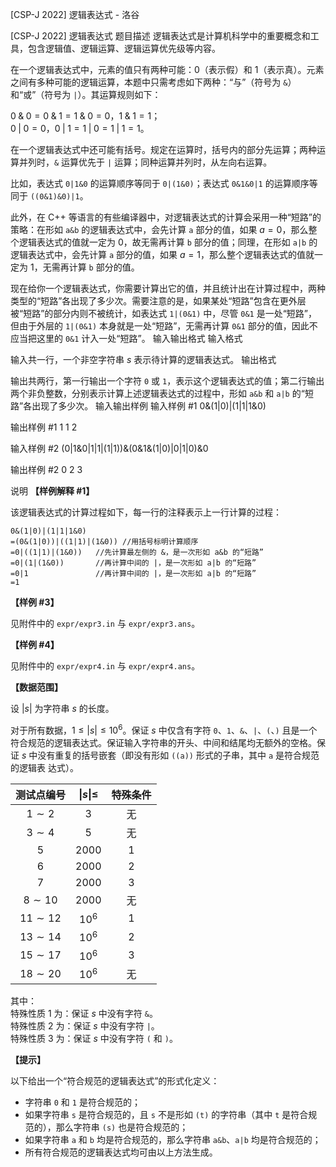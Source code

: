 



[CSP-J 2022] 逻辑表达式 - 洛谷














[CSP-J 2022] 逻辑表达式
题目描述
逻辑表达式是计算机科学中的重要概念和工具，包含逻辑值、逻辑运算、逻辑运算优先级等内容。

在一个逻辑表达式中，元素的值只有两种可能：$0$（表示假）和 $1$（表示真）。元素之间有多种可能的逻辑运算，本题中只需考虑如下两种：“与”（符号为 `&`）和“或”（符号为 `|`）。其运算规则如下：

$0 \mathbin{\&} 0 = 0 \mathbin{\&} 1 = 1 \mathbin{\&} 0 = 0$，$1 \mathbin{\&} 1 = 1$；  
$0 \mathbin{|} 0 = 0$，$0 \mathbin{|} 1 = 1 \mathbin{|} 0 = 1 \mathbin{|} 1 = 1$。

在一个逻辑表达式中还可能有括号。规定在运算时，括号内的部分先运算；两种运算并列时，`&` 运算优先于 `|` 运算；同种运算并列时，从左向右运算。

比如，表达式 `0|1&0` 的运算顺序等同于 `0|(1&0)`；表达式 `0&1&0|1` 的运算顺序等同于 `((0&1)&0)|1`。

此外，在 C++ 等语言的有些编译器中，对逻辑表达式的计算会采用一种“短路”的策略：在形如 `a&b` 的逻辑表达式中，会先计算 `a` 部分的值，如果 $a = 0$，那么整个逻辑表达式的值就一定为 $0$，故无需再计算 `b` 部分的值；同理，在形如 `a|b` 的逻辑表达式中，会先计算 `a` 部分的值，如果 $a = 1$，那么整个逻辑表达式的值就一定为 $1$，无需再计算 `b` 部分的值。

现在给你一个逻辑表达式，你需要计算出它的值，并且统计出在计算过程中，两种类型的“短路”各出现了多少次。需要注意的是，如果某处“短路”包含在更外层被“短路”的部分内则不被统计，如表达式 `1|(0&1)` 中，尽管 `0&1` 是一处“短路”，但由于外层的 `1|(0&1)` 本身就是一处“短路”，无需再计算 `0&1` 部分的值，因此不应当把这里的 `0&1` 计入一处“短路”。
输入输出格式
输入格式

输入共一行，一个非空字符串 $s$ 表示待计算的逻辑表达式。
输出格式

输出共两行，第一行输出一个字符 `0` 或 `1`，表示这个逻辑表达式的值；第二行输出两个非负整数，分别表示计算上述逻辑表达式的过程中，形如 `a&b` 和 `a|b` 的“短路”各出现了多少次。
输入输出样例
输入样例 #1
0&(1|0)|(1|1|1&0)

输出样例 #1
1
1 2

输入样例 #2
(0|1&0|1|1|(1|1))&(0&1&(1|0)|0|1|0)&0

输出样例 #2
0
2 3

说明
**【样例解释 \#1】**

该逻辑表达式的计算过程如下，每一行的注释表示上一行计算的过程：

```plain
0&(1|0)|(1|1|1&0)
=(0&(1|0))|((1|1)|(1&0)) //用括号标明计算顺序
=0|((1|1)|(1&0))   //先计算最左侧的 &，是一次形如 a&b 的“短路”
=0|(1|(1&0))       //再计算中间的 |，是一次形如 a|b 的“短路”
=0|1               //再计算中间的 |，是一次形如 a|b 的“短路”
=1
```

**【样例 \#3】**

见附件中的 `expr/expr3.in` 与 `expr/expr3.ans`。

**【样例 \#4】**

见附件中的 `expr/expr4.in` 与 `expr/expr4.ans`。

**【数据范围】**

设 $\lvert s \rvert$ 为字符串 $s$ 的长度。

对于所有数据，$1 \le \lvert s \rvert \le {10}^6$。保证 $s$ 中仅含有字符 `0`、`1`、`&`、`|`、`(`、`)` 且是一个符合规范的逻辑表达式。保证输入字符串的开头、中间和结尾均无额外的空格。保证 $s$
中没有重复的括号嵌套（即没有形如 `((a))` 形式的子串，其中 `a` 是符合规范的逻辑表
达式）。

| 测试点编号 | $\lvert s \rvert \le$ | 特殊条件 |
|:-:|:-:|:-:|
| $1 \sim 2$ | $3$ | 无 |
| $3 \sim 4$ | $5$ | 无 |
| $5$ | $2000$ | 1 |
| $6$ | $2000$ | 2 |
| $7$ | $2000$ | 3 |
| $8 \sim 10$ | $2000$ | 无 |
| $11 \sim 12$ | ${10}^6$ | 1 |
| $13 \sim 14$ | ${10}^6$ | 2 |
| $15 \sim 17$ | ${10}^6$ | 3 |
| $18 \sim 20$ | ${10}^6$ | 无 |

其中：  
特殊性质 1 为：保证 $s$ 中没有字符 `&`。  
特殊性质 2 为：保证 $s$ 中没有字符 `|`。  
特殊性质 3 为：保证 $s$ 中没有字符 `(` 和 `)`。

**【提示】**

以下给出一个“符合规范的逻辑表达式”的形式化定义：

- 字符串 `0` 和 `1` 是符合规范的；
- 如果字符串 `s` 是符合规范的，且 `s` 不是形如 `(t)` 的字符串（其中 `t` 是符合规范的），那么字符串 `(s)` 也是符合规范的；
- 如果字符串 `a` 和 `b` 均是符合规范的，那么字符串 `a&b`、`a|b` 均是符合规范的；
- 所有符合规范的逻辑表达式均可由以上方法生成。






